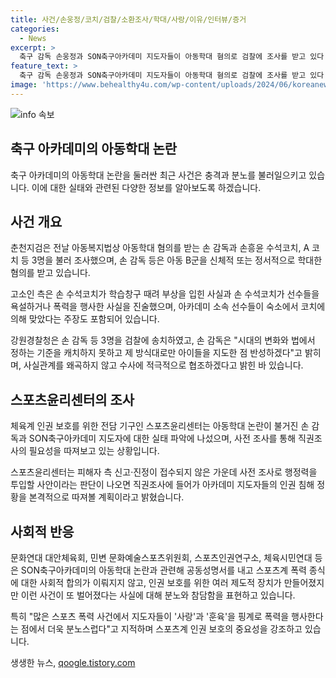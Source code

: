 ```yaml
---
title: 사건/손웅정/코치/검찰/소환조사/학대/사랑/이유/인터뷰/증거
categories:
  - News
excerpt: >
  축구 감독 손웅정과 SON축구아카데미 지도자들이 아동학대 혐의로 검찰에 조사를 받고 있다. 아동학대 혐의는 신체적·정서적 학대 및 욕설 등을 포함하며, 감독은 사실을 왜곡하지 않고 적극 수사 협조를 약속했다. 스포츠윤리센터는 직권조사를 실시할 예정이며, 아동학대 사건에 분노를 표명하고 지도자들을 비판하는 목소리가 나오고 있다. 출처: 6월 26일 서울국제도서전에서 출판사 주관 작가사인회 참석 중인 손웅정 감독 (사진=연합뉴스)
feature_text: >
  축구 감독 손웅정과 SON축구아카데미 지도자들이 아동학대 혐의로 검찰에 조사를 받고 있다. 아동학대 혐의는 신체적·정서적 학대 및 욕설 등을 포함하며, 감독은 사실을 왜곡하지 않고 적극 수사 협조를 약속했다. 스포츠윤리센터는 직권조사를 실시할 예정이며, 아동학대 사건에 분노를 표명하고 지도자들을 비판하는 목소리가 나오고 있다. 출처: 6월 26일 서울국제도서전에서 출판사 주관 작가사인회 참석 중인 손웅정 감독 (사진=연합뉴스)
image: 'https://www.behealthy4u.com/wp-content/uploads/2024/06/koreanews.jpg'
---
```


<p><img src="https://www.behealthy4u.com/wp-content/uploads/2024/06/koreanews.jpg" alt="info 속보" /></p>

<h2 data-ke-size="size26">축구 아카데미의 아동학대 논란</h2>

<p data-ke-size="size16">축구 아카데미의 아동학대 논란을 둘러싼 최근 사건은 충격과 분노를 불러일으키고 있습니다. 이에 대한 실태와 관련된 다양한 정보를 알아보도록 하겠습니다.</p>

<h2 data-ke-size="size24"><b>사건 개요</b></h2>

<p data-ke-size="size16">춘천지검은 전날 아동복지법상 아동학대 혐의를 받는 손 감독과 손흥윤 수석코치, A 코치 등 3명을 불러 조사했으며, 손 감독 등은 아동 B군을 신체적 또는 정서적으로 학대한 혐의를 받고 있습니다.</p>

<p data-ke-size="size16">고소인 측은 손 수석코치가 학습창구 때려 부상을 입힌 사실과 손 수석코치가 선수들을 욕설하거나 폭력을 행사한 사실을 진술했으며, 아카데미 소속 선수들이 숙소에서 코치에 의해 맞았다는 주장도 포함되어 있습니다.</p>

<p data-ke-size="size16">강원경찰청은 손 감독 등 3명을 검찰에 송치하였고, 손 감독은 "시대의 변화와 법에서 정하는 기준을 캐치하지 못하고 제 방식대로만 아이들을 지도한 점 반성하겠다"고 밝히며, 사실관계를 왜곡하지 않고 수사에 적극적으로 협조하겠다고 밝힌 바 있습니다.</p>

<h2 data-ke-size="size24"><b>스포츠윤리센터의 조사</b></h2>

<p data-ke-size="size16">체육계 인권 보호를 위한 전담 기구인 스포츠윤리센터는 아동학대 논란이 불거진 손 감독과 SON축구아카데미 지도자에 대한 실태 파악에 나섰으며, 사전 조사를 통해 직권조사의 필요성을 따져보고 있는 상황입니다.</p>

<p data-ke-size="size16">스포츠윤리센터는 피해자 측 신고·진정이 접수되지 않은 가운데 사전 조사로 행정력을 투입할 사안이라는 판단이 나오면 직권조사에 들어가 아카데미 지도자들의 인권 침해 정황을 본격적으로 따져볼 계획이라고 밝혔습니다.</p>

<h2 data-ke-size="size24"><b>사회적 반응</b></h2>

<p data-ke-size="size16">문화연대 대안체육회, 민변 문화예술스포츠위원회, 스포츠인권연구소, 체육시민연대 등은 SON축구아카데미의 아동학대 논란과 관련해 공동성명서를 내고 스포츠계 폭력 종식에 대한 사회적 합의가 이뤄지지 않고, 인권 보호를 위한 여러 제도적 장치가 만들어졌지만 이런 사건이 또 벌어졌다는 사실에 대해 분노와 참담함을 표현하고 있습니다.</p>

<p data-ke-size="size16">특히 "많은 스포츠 폭력 사건에서 지도자들이 '사랑'과 '훈육'을 핑계로 폭력을 행사한다는 점에서 더욱 분노스럽다"고 지적하며 스포츠계 인권 보호의 중요성을 강조하고 있습니다.</p>
생생한 뉴스, <a href="https://qoogle.tistory.com" rel="dofollow">qoogle.tistory.com</a>


